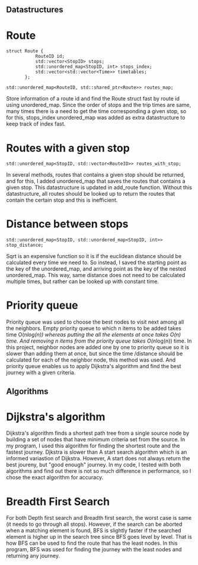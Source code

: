 ## Datastructures

# Route 
```
struct Route {
           RouteID id;
           std::vector<StopID> stops;
           std::unordered_map<StopID, int> stops_index;
           std::vector<std::vector<Time>> timetables;
       };

std::unordered_map<RouteID, std::shared_ptr<Route>> routes_map;
```
Store information of a route id and find the Route struct fast by route id using unordered_map. Since the order of stops and the trip times are same, many times there is a need to get the time corresponding a given stop, so for this, stops_index unordered_map was added as extra datastructure to keep track of index fast. 


# Routes with a given stop
 ```
std::unordered_map<StopID, std::vector<RouteID>> routes_with_stop;
 ```
 In several methods, routes that contains a given stop should be returned, and for this, I added unordered_map that saves the routes that contains a given stop. This datastructure is updated in add_route function. Without this datastructure, all routes should be looked up to return the routes that contain the certain stop and this is inefficient.

# Distance between stops
```
std::unordered_map<StopID, std::unordered_map<StopID, int>> stop_distance;
 ```
 Sqrt is an expensive function so it is if the euclidean distance should be calculated every time we need to. So instead, I saved the starting point as the key of the unordered_map, and arriving point as the key of the nested unordered_map. This way, same distance does not need to be calculated multiple times, but rather can be looked up with constant time.

# Priority queue
Priority queue was used to choose the best nodes to visit next among all the neighbors. Empty priority queue to which n items to be added takes time O(n*log(n)) whereas putting the all the elements at once takes O(n) time. And removing n items from the priority queue takes O(n*log(n)) time. In this project, neighbor nodes are added one by one to priority queue so it is slower than adding them at once, but since the time /distance should be calculated for each of the neighbor node, this method was used. And priority queue enables us to apply Dijkstra's algorithm and find the best journey with a given criteria.


## Algorithms

# Dijkstra's algorithm
Dijkstra's algorithm finds a shortest path tree from a single source node by building a set of nodes that have minimum criteria set from the source. In my program, I used this algorithm for finding the shortest route and the fastest journey. Djkstra is slower than A start search algorithm which is an informed variastion of Dijkstra. However, A start does not always return the best joureny, but "good enough" journey. In my code, I tested with both algorithms and find out there is not so much difference in performance, so I chose the exact algorithm for accuracy.


# Breadth First Search
For both Depth first search and Breadth first search, the worst case is same (it needs to go through all stops). However, if the search can be aborted when a matching element is found, BFS is slightly faster if the searched element is higher up in the search tree since BFS goes level by level. That is how BFS can be used to find the route that has the least nodes. In this program, BFS was used for finding the journey with the least nodes and returning any journey.

